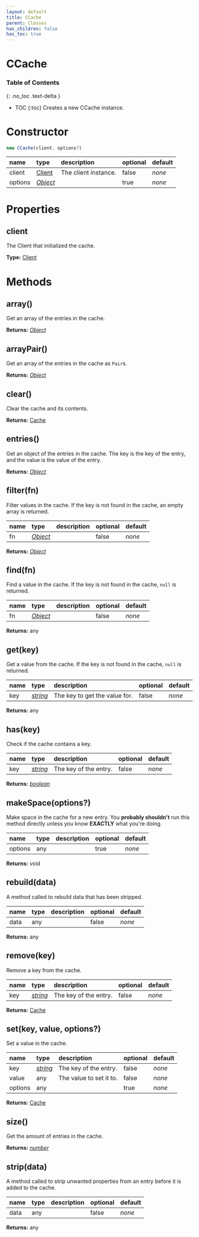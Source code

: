 ```yaml
---
layout: default
title: CCache
parent: Classes
has_children: false
has_toc: true
---
```


# CCache
### Table of Contents
{: .no_toc .text-delta }

- TOC
{:toc}
Creates a new CCache instance.
# Constructor
```js
new CCache(client, options?)
```

| name | type | description | optional | default |
|:-----|:-----|:------------|:---------|:--------|
| client | [Client](/classes/Client) | The client instance. | false | *none* |
| options | *[Object](https://developer.mozilla.org/en-US/docs/Web/JavaScript/Reference/Global_Objects/Object)* |   | true | *none* |

# Properties
## client
The Client that initialized the cache.

**Type:** [Client](/classes/Client)

# Methods
## array()
Get an array of the entries in the cache.

**Returns:** *[Object](https://developer.mozilla.org/en-US/docs/Web/JavaScript/Reference/Global_Objects/Object)*

## arrayPair()
Get an array of the entries in the cache as `Pair`s.

**Returns:** *[Object](https://developer.mozilla.org/en-US/docs/Web/JavaScript/Reference/Global_Objects/Object)*

## clear()
Clear the cache and its contents.

**Returns:** [Cache](/classes/Cache)

## entries()
Get an object of the entries in the cache. The
key is the key of the entry, and the value is
the value of the entry.

**Returns:** *[Object](https://developer.mozilla.org/en-US/docs/Web/JavaScript/Reference/Global_Objects/Object)*

## filter(fn)
Filter values in the cache. If the key is not found
in the cache, an empty array is returned.

| name | type | description | optional | default |
|:-----|:-----|:------------|:---------|:--------|
| fn | *[Object](https://developer.mozilla.org/en-US/docs/Web/JavaScript/Reference/Global_Objects/Object)* |   | false | *none* |

**Returns:** *[Object](https://developer.mozilla.org/en-US/docs/Web/JavaScript/Reference/Global_Objects/Object)*

## find(fn)
Find a value in the cache. If the key is not found
in the cache, `null` is returned.

| name | type | description | optional | default |
|:-----|:-----|:------------|:---------|:--------|
| fn | *[Object](https://developer.mozilla.org/en-US/docs/Web/JavaScript/Reference/Global_Objects/Object)* |   | false | *none* |

**Returns:** any

## get(key)
Get a value from the cache. If the key is not found
in the cache, `null` is returned.

| name | type | description | optional | default |
|:-----|:-----|:------------|:---------|:--------|
| key | *[string](https://developer.mozilla.org/en-US/docs/Web/JavaScript/Reference/Global_Objects/string)* | The key to get the value for. | false | *none* |

**Returns:** any

## has(key)
Check if the cache contains a key.

| name | type | description | optional | default |
|:-----|:-----|:------------|:---------|:--------|
| key | *[string](https://developer.mozilla.org/en-US/docs/Web/JavaScript/Reference/Global_Objects/string)* | The key of the entry. | false | *none* |

**Returns:** *[boolean](https://developer.mozilla.org/en-US/docs/Web/JavaScript/Reference/Global_Objects/boolean)*

## makeSpace(options?)
Make space in the cache for a new entry. You
**probably shouldn't** run this method directly
unless you know **EXACTLY** what you're doing.

| name | type | description | optional | default |
|:-----|:-----|:------------|:---------|:--------|
| options | any |   | true | *none* |

**Returns:** void

## rebuild(data)
A method called to rebuild data that has been
stripped.

| name | type | description | optional | default |
|:-----|:-----|:------------|:---------|:--------|
| data | any |   | false | *none* |

**Returns:** any

## remove(key)
Remove a key from the cache.

| name | type | description | optional | default |
|:-----|:-----|:------------|:---------|:--------|
| key | *[string](https://developer.mozilla.org/en-US/docs/Web/JavaScript/Reference/Global_Objects/string)* | The key of the entry. | false | *none* |

**Returns:** [Cache](/classes/Cache)

## set(key, value, options?)
Set a value in the cache.

| name | type | description | optional | default |
|:-----|:-----|:------------|:---------|:--------|
| key | *[string](https://developer.mozilla.org/en-US/docs/Web/JavaScript/Reference/Global_Objects/string)* | The key of the entry. | false | *none* |
| value | any | The value to set it to. | false | *none* |
| options | any |   | true | *none* |

**Returns:** [Cache](/classes/Cache)

## size()
Get the amount of entries in the cache.

**Returns:** *[number](https://developer.mozilla.org/en-US/docs/Web/JavaScript/Reference/Global_Objects/number)*

## strip(data)
A method called to strip unwanted properties from an
entry before it is added to the cache.

| name | type | description | optional | default |
|:-----|:-----|:------------|:---------|:--------|
| data | any |   | false | *none* |

**Returns:** any

